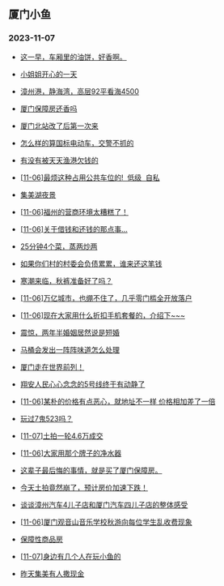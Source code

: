 ## 厦门小鱼 
### 2023-11-07

+ [这一早，车厢里的油饼，好香啊。](http://bbs.xmfish.com/read-htm-tid-18100942.html)

+ [小姐姐开心的一天](http://bbs.xmfish.com/read-htm-tid-18100981.html)

+ [漳州港，静海湾，高层92平看海4500](http://bbs.xmfish.com/read-htm-tid-18101200.html)

+ [厦门保障房还香吗](http://bbs.xmfish.com/read-htm-tid-18101180.html)

+ [厦门北站改了后第一次来](http://bbs.xmfish.com/read-htm-tid-18100994.html)

+ [怎么样的算国标电动车，交警不抓的](http://bbs.xmfish.com/read-htm-tid-18100916.html)

+ [有没有被天天渔港欠钱的](http://bbs.xmfish.com/read-htm-tid-18101045.html)

+ [[11-06]最烦这种占用公共车位的!  低级  自私](http://bbs.xmfish.com/read-htm-tid-18101073.html)

+ [集美湖夜景](http://bbs.xmfish.com/read-htm-tid-18101184.html)

+ [[11-06]福州的营商环境太糟糕了！](http://bbs.xmfish.com/read-htm-tid-18101350.html)

+ [[11-06]关于借钱和还钱的那点事...](http://bbs.xmfish.com/read-htm-tid-18101255.html)

+ [25分钟4个菜，蒸两炒两](http://bbs.xmfish.com/read-htm-tid-18101175.html)

+ [如果你们村的村委会负债累累，谁来还这笔钱](http://bbs.xmfish.com/read-htm-tid-18101205.html)

+ [寒潮来临，秋裤准备好了吗？](http://bbs.xmfish.com/read-htm-tid-18101227.html)

+ [[11-06]万亿城市，也绷不住了，几乎零门槛全开放落户](http://bbs.xmfish.com/read-htm-tid-18101356.html)

+ [[11-06]现在大家用什么折扣手机套餐的，介绍下~~~](http://bbs.xmfish.com/read-htm-tid-18101294.html)

+ [震惊，两年半婚姻居然说是短婚](http://bbs.xmfish.com/read-htm-tid-18101528.html)

+ [马桶会发出一阵阵味道怎么处理](http://bbs.xmfish.com/read-htm-tid-18101335.html)

+ [厦门走在世界前列！](http://bbs.xmfish.com/read-htm-tid-18101525.html)

+ [翔安人民心心念念的5号线终于有动静了](http://bbs.xmfish.com/read-htm-tid-18101405.html)

+ [[11-06]某朴的价格有点恶心，就地址不一样 价格相加差了一倍](http://bbs.xmfish.com/read-htm-tid-18101395.html)

+ [玩过7鬼523吗？](http://bbs.xmfish.com/read-htm-tid-18101438.html)

+ [[11-07]土拍一轮4.6万成交](http://bbs.xmfish.com/read-htm-tid-18101665.html)

+ [[11-06]大家用那个牌子的净水器](http://bbs.xmfish.com/read-htm-tid-18101314.html)

+ [这辈子最后悔的事情，就是买了厦门保障房。](http://bbs.xmfish.com/read-htm-tid-18101539.html)

+ [今天土拍竟然崩了，预计房价加速下跌！](http://bbs.xmfish.com/read-htm-tid-18101745.html)

+ [谈谈漳州汽车4儿子店和厦门汽车四儿子店的整体感受](http://bbs.xmfish.com/read-htm-tid-18101465.html)

+ [[11-06]厦门观音山音乐学校秋游向每位学生乱收费现象](http://bbs.xmfish.com/read-htm-tid-18101417.html)

+ [保障性商品房](http://bbs.xmfish.com/read-htm-tid-18101586.html)

+ [[11-07]身边有几个人在玩小鱼的](http://bbs.xmfish.com/read-htm-tid-18101655.html)

+ [昨天集美有人撒现金](http://bbs.xmfish.com/read-htm-tid-18101817.html)

